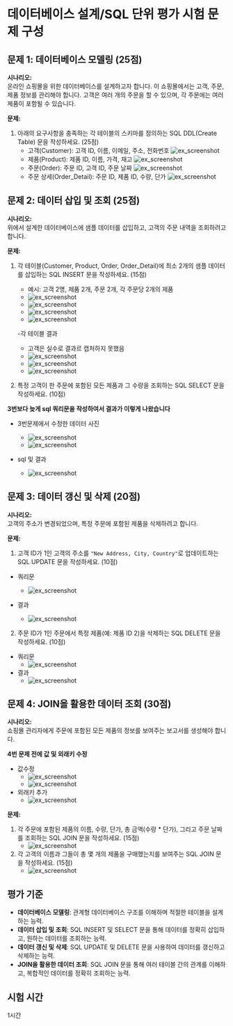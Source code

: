 # 데이터베이스 설계/SQL 단위 평가 시험 문제 구성

## 문제 1: 데이터베이스 모델링 (25점)
**시나리오:**  
온라인 쇼핑몰을 위한 데이터베이스를 설계하고자 합니다. 이 쇼핑몰에서는 고객, 주문, 제품 정보를 관리해야 합니다. 고객은 여러 개의 주문을 할 수 있으며, 각 주문에는 여러 제품이 포함될 수 있습니다. 

**문제:**  
1. 아래의 요구사항을 충족하는 각 테이블의 스키마를 정의하는 SQL DDL(Create Table) 문을 작성하세요. (25점)
   - 고객(Customer): 고객 ID, 이름, 이메일, 주소, 전화번호
   ![ex_screenshot](./resource/1question/1번문제_곡객.png)
   - 제품(Product): 제품 ID, 이름, 가격, 재고
   ![ex_screenshot](./resource/1question/1번문제_제품.png)
   - 주문(Order): 주문 ID, 고객 ID, 주문 날짜
   ![ex_screenshot](./resource/1question/1번문제_주문.png)
   - 주문 상세(Order_Detail): 주문 ID, 제품 ID, 수량, 단가
   ![ex_screenshot](./resource/1question/1번주문상세.png)





## 문제 2: 데이터 삽입 및 조회 (25점)
**시나리오:**  
위에서 설계한 데이터베이스에 샘플 데이터를 삽입하고, 고객의 주문 내역을 조회하려고 합니다.

**문제:**  
1. 각 테이블(Customer, Product, Order, Order_Detail)에 최소 2개의 샘플 데이터를 삽입하는 SQL INSERT 문을 작성하세요. (15점)
   - 예시: 고객 2명, 제품 2개, 주문 2개, 각 주문당 2개의 제품
   - ![ex_screenshot](./resource/2question/2번문제_값추家.png)
   - ![ex_screenshot](./resource/2question/2번문제_제품.png)
   - ![ex_screenshot](./resource/2question/2번문제_주문.png)
   - ![ex_screenshot](./resource/2question/2번문제%20주문상세.png)

   -각 테이블 결과
      - 고객은 실수로 결과르 캡처하지 못했음
      - ![ex_screenshot](./resource/2question/2번문제_제품결과.png)
      - ![ex_screenshot](./resource/2question/2번문제_주문결과.png)
      - ![ex_screenshot](./resource/2question/2번문제_주문상세%20결과.png)




2. 특정 고객이 한 주문에 포함된 모든 제품과 그 수량을 조회하는 SQL SELECT 문을 작성하세요. (10점)

**3번보다 늦게 sql 쿼리문을 작성하여서 결과가 이렇게 나왔습니다**
   - 3번문제에서 수정한 데이터 사진
      - ![ex_screenshot](./resource/3question/3번문제%202.png)
      - ![ex_screenshot](./resource/3question/3번문제결과2.png)

   - sql 및 결과
      - ![ex_screenshot](./resource/2question/2번문제2.png)
## 문제 3: 데이터 갱신 및 삭제 (20점)
**시나리오:**  
고객의 주소가 변경되었으며, 특정 주문에 포함된 제품을 삭제하려고 합니다.


**문제:**  
1. 고객 ID가 1인 고객의 주소를 `"New Address, City, Country"`로 업데이트하는 SQL UPDATE 문을 작성하세요. (10점)
- 쿼리문
   - ![ex_screenshot](./resource/3question/3번문제1.png)
  
- 결과
   - ![ex_screenshot](./resource/3question/3번문제결과1.png)
   

2. 주문 ID가 1인 주문에서 특정 제품(예: 제품 ID 2)을 삭제하는 SQL DELETE 문을 작성하세요. (10점)
- 쿼리문
   - ![ex_screenshot](./resource/3question/3번문제%202.png)
- 결과
   - ![ex_screenshot](./resource/3question/3번문제결과2.png)

## 문제 4: JOIN을 활용한 데이터 조회 (30점)
**시나리오:**  
쇼핑몰 관리자에게 주문에 포함된 모든 제품의 정보를 보여주는 보고서를 생성해야 합니다.

**4번 문제 전에 값 및 외래키 수정**
- 값수정
   - ![ex_screenshot](./resource/3question/3번문제_제품상세값수정1.png)
   - ![ex_screenshot](./resource/3question/3번문제_제품상세값수정2.png)
- 외래키 추가
   - ![ex_screenshot](./resource/3question/3번문제외래키추가.png)




**문제:**  
1. 각 주문에 포함된 제품의 이름, 수량, 단가, 총 금액(수량 * 단가), 그리고 주문 날짜를 조회하는 SQL JOIN 문을 작성하세요. (15점)
   - ![ex_screenshot](./resource/4question/4번문제1.png)
2. 각 고객의 이름과 그들이 총 몇 개의 제품을 구매했는지를 보여주는 SQL JOIN 문을 작성하세요. (15점)
   - ![ex_screenshot](./resource/4question/4번문제%202.png)

## 평가 기준
- **데이터베이스 모델링**: 관계형 데이터베이스 구조를 이해하며 적절한 테이블을 설계하는 능력.
- **데이터 삽입 및 조회**: SQL INSERT 및 SELECT 문을 통해 데이터를 정확히 삽입하고, 원하는 데이터를 조회하는 능력.
- **데이터 갱신 및 삭제**: SQL UPDATE 및 DELETE 문을 사용하여 데이터를 갱신하고 삭제하는 능력.
- **JOIN을 활용한 데이터 조회**: SQL JOIN 문을 통해 여러 테이블 간의 관계를 이해하고, 복합적인 데이터를 정확히 조회하는 능력.

## 시험 시간
1시간

